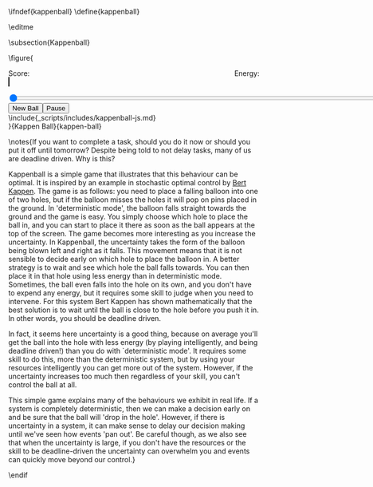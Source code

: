 \ifndef{kappenball}
\define{kappenball}

\editme 

\subsection{Kappenball}

\figure{<div><div style="width:900px;text-align:center;display:inline"><span style="float:left;">Score: <output id="kappenball-score"></output></span>
<span style="float:right;">Energy: <output id="kappenball-energy"></output></span><div style="clear: both;"></div></div>
<canvas id="kappenball-canvas" width="900" height="500" style="border:1px solid black;display:inline;text-align:center "></canvas>
<div><input type="range" min="0" max="100" value="0" class="slider" id="kappenball-stochasticity" style="width:900px;"/></div>
<div><button id="kappenball-newball" style="text-align:right">New Ball</button><button id="kappenball-pause" style="text-align:right">Pause</button></div>
<output id="kappenball-count"></output>
\include{_scripts/includes/kappenball-js.md}
</div>}{Kappen Ball}{kappen-ball}

\notes{If you want to complete a task, should you do it now or should you put it off until tomorrow? Despite being told to not delay tasks, many of us are deadline driven. Why is this?

Kappenball is a simple game that illustrates that this behaviour can be optimal. It is inspired by an example in stochastic optimal control by [Bert Kappen](https://www.snn.ru.nl/~bertk/). The game is as follows: you need to place a falling balloon into one of two holes, but if the balloon misses the holes it will pop on pins placed in the ground. In 'deterministic mode', the balloon falls straight towards the ground and the game is easy. You simply choose which hole to place the ball in, and you can start to place it there as soon as the ball appears at the top of the screen. The game becomes more interesting as you increase the uncertainty. In Kappenball, the uncertainty takes the form of the balloon being blown left and right as it falls. This movement means that it is not sensible to decide early on which hole to place the balloon in. A better strategy is to wait and see which hole the ball falls towards. You can then place it in that hole using less energy than in deterministic mode. Sometimes, the ball even falls into the hole on its own, and you don't have to expend any energy, but it requires some skill to judge when you need to intervene. For this system Bert Kappen has shown mathematically that the best solution is to wait until the ball is close to the hole before you push it in. In other words, you should be deadline driven.

In fact, it seems here uncertainty is a good thing, because on average you'll get the ball into the hole with less energy (by playing intelligently, and being deadline driven!) than you do with `deterministic mode'. It requires some skill to do this, more than the deterministic system, but by using your resources intelligently you can get more out of the system. However, if the uncertainty increases too much then regardless of your skill, you can't control the ball at all.

This simple game explains many of the behaviours we exhibit in real life. If a system is completely deterministic, then we can make a decision early on and be sure that the ball will 'drop in the hole'. However, if there is uncertainty in a system, it can make sense to delay our decision making until we've seen how events 'pan out'. Be careful though, as we also see that when the uncertainty is large, if you don't have the resources or the skill to be deadline-driven the uncertainty can overwhelm you and events can quickly move beyond our control.}


\endif
